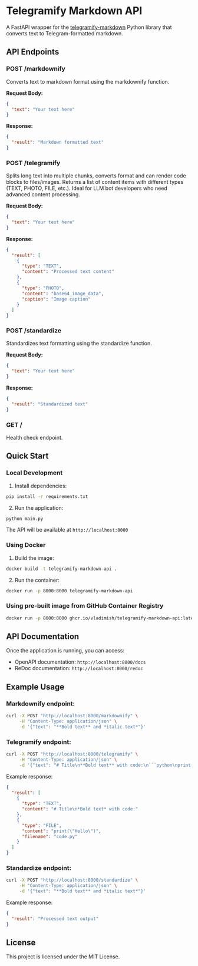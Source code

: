# Telegramify Markdown API

A FastAPI wrapper for the [telegramify-markdown](https://github.com/sudoskys/telegramify-markdown) Python library that converts text to Telegram-formatted markdown.

## API Endpoints

### POST /markdownify

Converts text to markdown format using the markdownify function.

**Request Body:**
```json
{
  "text": "Your text here"
}
```

**Response:**
```json
{
  "result": "Markdown formatted text"
}
```

### POST /telegramify

Splits long text into multiple chunks, converts format and can render code blocks to files/images. Returns a list of content items with different types (TEXT, PHOTO, FILE, etc.). Ideal for LLM bot developers who need advanced content processing.

**Request Body:**
```json
{
  "text": "Your text here"
}
```

**Response:**
```json
{
  "result": [
    {
      "type": "TEXT",
      "content": "Processed text content"
    },
    {
      "type": "PHOTO", 
      "content": "base64_image_data",
      "caption": "Image caption"
    }
  ]
}
```

### POST /standardize

Standardizes text formatting using the standardize function.

**Request Body:**
```json
{
  "text": "Your text here"
}
```

**Response:**
```json
{
  "result": "Standardized text"
}
```

### GET /

Health check endpoint.

## Quick Start

### Local Development

1. Install dependencies:
```bash
pip install -r requirements.txt
```

2. Run the application:
```bash
python main.py
```

The API will be available at `http://localhost:8000`

### Using Docker

1. Build the image:
```bash
docker build -t telegramify-markdown-api .
```

2. Run the container:
```bash
docker run -p 8000:8000 telegramify-markdown-api
```

### Using pre-built image from GitHub Container Registry

```bash
docker run -p 8000:8000 ghcr.io/vladimish/telegramify-markdown-api:latest
```

## API Documentation

Once the application is running, you can access:
- OpenAPI documentation: `http://localhost:8000/docs`
- ReDoc documentation: `http://localhost:8000/redoc`

## Example Usage

### Markdownify endpoint:
```bash
curl -X POST "http://localhost:8000/markdownify" \
     -H "Content-Type: application/json" \
     -d '{"text": "**Bold text** and *italic text*"}'
```

### Telegramify endpoint:
```bash
curl -X POST "http://localhost:8000/telegramify" \
     -H "Content-Type: application/json" \
     -d '{"text": "# Title\n**Bold text** with code:\n```python\nprint(\"Hello\")\n```"}'
```

Example response:
```json
{
  "result": [
    {
      "type": "TEXT",
      "content": "# Title\n*Bold text* with code:"
    },
    {
      "type": "FILE",
      "content": "print(\"Hello\")",
      "filename": "code.py"
    }
  ]
}
```

### Standardize endpoint:
```bash
curl -X POST "http://localhost:8000/standardize" \
     -H "Content-Type: application/json" \
     -d '{"text": "**Bold text** and *italic text*"}'
```

Example response:
```json
{
  "result": "Processed text output"
}
```

## License

This project is licensed under the MIT License.